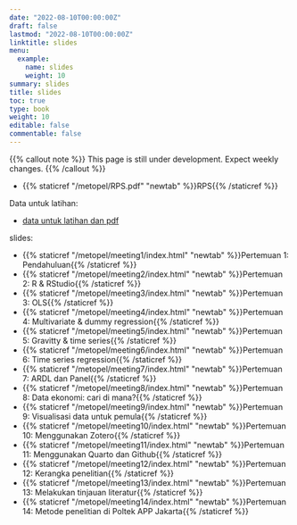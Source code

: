 ```yaml
---
date: "2022-08-10T00:00:00Z"
draft: false
lastmod: "2022-08-10T00:00:00Z"
linktitle: slides
menu:
  example:
    name: slides
    weight: 10
summary: slides
title: slides
toc: true
type: book
weight: 10
editable: false
commentable: false
---
```


{{% callout note %}} This page is still under development. Expect weekly changes. {{% /callout %}}

- {{% staticref "/metopel/RPS.pdf" "newtab" %}}RPS{{% /staticref %}}

Data untuk latihan:

- [data untuk latihan dan pdf](https://drive.google.com/drive/u/1/folders/1exmFFbe7Ons-0nQ_arqtp0N9ZzG1Cozk)

slides:

- {{% staticref "/metopel/meeting1/index.html" "newtab" %}}Pertemuan 1: Pendahuluan{{% /staticref %}}
- {{% staticref "/metopel/meeting2/index.html" "newtab" %}}Pertemuan 2: R & RStudio{{% /staticref %}}
- {{% staticref "/metopel/meeting3/index.html" "newtab" %}}Pertemuan 3: OLS{{% /staticref %}}
- {{% staticref "/metopel/meeting4/index.html" "newtab" %}}Pertemuan 4: Multivariate & dummy regression{{% /staticref %}}
- {{% staticref "/metopel/meeting5/index.html" "newtab" %}}Pertemuan 5: Gravitty & time series{{% /staticref %}}
- {{% staticref "/metopel/meeting6/index.html" "newtab" %}}Pertemuan 6: Time series regression{{% /staticref %}}
- {{% staticref "/metopel/meeting7/index.html" "newtab" %}}Pertemuan 7: ARDL dan Panel{{% /staticref %}}
- {{% staticref "/metopel/meeting8/index.html" "newtab" %}}Pertemuan 8: Data ekonomi: cari di mana?{{% /staticref %}}
- {{% staticref "/metopel/meeting9/index.html" "newtab" %}}Pertemuan 9: Visualisasi data untuk pemula{{% /staticref %}}
- {{% staticref "/metopel/meeting10/index.html" "newtab" %}}Pertemuan 10: Menggunakan Zotero{{% /staticref %}}
- {{% staticref "/metopel/meeting11/index.html" "newtab" %}}Pertemuan 11: Menggunakan Quarto dan Github{{% /staticref %}}
- {{% staticref "/metopel/meeting12/index.html" "newtab" %}}Pertemuan 12: Kerangka penelitian{{% /staticref %}}
- {{% staticref "/metopel/meeting13/index.html" "newtab" %}}Pertemuan 13: Melakukan tinjauan literatur{{% /staticref %}}
- {{% staticref "/metopel/meeting14/index.html" "newtab" %}}Pertemuan 14: Metode penelitian di Poltek APP Jakarta{{% /staticref %}}